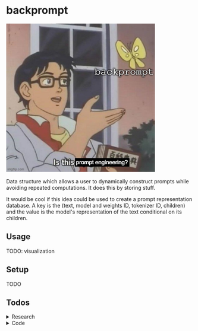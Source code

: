 # backprompt

<img src="meme.jpg" alt="meme" width="400"/>

Data structure which allows a user to dynamically construct prompts while avoiding
repeated computations. It does this by storing stuff.

It would be cool if this idea could be used to create a prompt representation database.
A key is the (text, model and weights ID, tokenizer ID, children) and the value is the
model's representation of the text conditional on its children.

## Usage

TODO: visualization

## Setup

TODO

## Todos

<details>
<summary>Research</summary>

- [ ] Demonstrate time-savings, compute memory costs
- [ ] What's the computational complexity of using past keys and values wrt # tokens?
- [ ] What's it gonna take to create a DB?

</details>

<details>
<summary>Code</summary>

- [ ] Test
- [ ] Graph visualization
- [ ] Flesh out README
- [ ] Batching
- [ ] Eager mode
- [ ] `ModelRepr` dataclass for convenience
    - [ ] Add and update a `token_logprobs` attribute to the LM output obj
    - [ ] By default, only keep last (non-pad) token's logits in the LM output obj
- [ ] Documentation
- [ ] Allow for frozen representations?

</details>